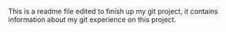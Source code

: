 This is a readme file edited to finish up my git project, it contains information about my git experience on this project.
